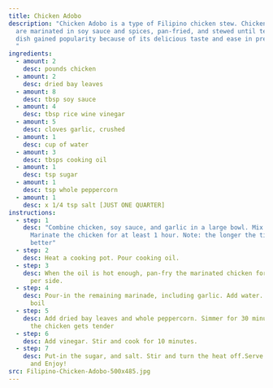 ```yaml
---
title: Chicken Adobo
description: "Chicken Adobo is a type of Filipino chicken stew. Chicken pieces
  are marinated in soy sauce and spices, pan-fried, and stewed until tender. The
  dish gained popularity because of its delicious taste and ease in preparation.
  "
ingredients:
  - amount: 2
    desc: pounds chicken
  - amount: 2
    desc: dried bay leaves
  - amount: 8
    desc: tbsp soy sauce
  - amount: 4
    desc: tbsp rice wine vinegar
  - amount: 5
    desc: cloves garlic, crushed
  - amount: 1
    desc: cup of water
  - amount: 3
    desc: tbsps cooking oil
  - amount: 1
    desc: tsp sugar
  - amount: 1
    desc: tsp whole peppercorn
  - amount: 1
    desc: x 1/4 tsp salt [JUST ONE QUARTER]
instructions:
  - step: 1
    desc: "Combine chicken, soy sauce, and garlic in a large bowl. Mix well.
      Marinate the chicken for at least 1 hour. Note: the longer the time, the
      better"
  - step: 2
    desc: Heat a cooking pot. Pour cooking oil.
  - step: 3
    desc: When the oil is hot enough, pan-fry the marinated chicken for 2 minutes
      per side.
  - step: 4
    desc: Pour-in the remaining marinade, including garlic. Add water. Bring to a
      boil
  - step: 5
    desc: Add dried bay leaves and whole peppercorn. Simmer for 30 minutes or until
      the chicken gets tender
  - step: 6
    desc: Add vinegar. Stir and cook for 10 minutes.
  - step: 7
    desc: Put-in the sugar, and salt. Stir and turn the heat off.Serve hot. Share
      and Enjoy!
src: Filipino-Chicken-Adobo-500x485.jpg
---
```

